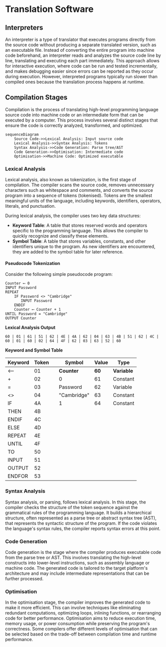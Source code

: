 # Translation Software

## Interpreters

An interpreter is a type of translator that executes programs directly from the source code without producing a separate translated version, such as an executable file. Instead of converting the entire program into machine code beforehand, an interpreter reads and analyzes the source code line by line, translating and executing each part immediately. This approach allows for interactive execution, where code can be run and tested incrementally, and makes debugging easier since errors can be reported as they occur during execution. However, interpreted programs typically run slower than compiled ones because the translation process happens at runtime.

## Compilation Stages

Compilation is the process of translating high-level programming language source code into machine code or an intermediate form that can be executed by a computer. This process involves several distinct stages that ensure the code is correctly analyzed, transformed, and optimized.

```mermaid
sequenceDiagram
    Source Code->>Lexical Analysis: Input source code
    Lexical Analysis->>Syntax Analysis: Tokens
    Syntax Analysis->>Code Generation: Parse tree/AST
    Code Generation->>Optimisation: Intermediate code
    Optimisation->>Machine Code: Optimized executable
```


### Lexical Analysis

Lexical analysis, also known as tokenization, is the first stage of compilation. The compiler scans the source code, removes unnecessary characters such as whitespace and comments, and converts the source program into a sequence of tokens (tokenised). Tokens are the smallest meaningful units of the language, including keywords, identifiers, operators, literals, and punctuation.

During lexical analysis, the compiler uses two key data structures:

- **Keyword Table**: A table that stores reserved words and operators specific to the programming language. This allows the compiler to quickly recognize and classify these elements.
- **Symbol Table**: A table that stores variables, constants, and other identifiers unique to the program. As new identifiers are encountered, they are added to the symbol table for later reference.

#### Pseudocode Tokenization

Consider the following simple pseudocode program:

```
Counter ⟵ 0
INPUT Password
REPEAT
    IF Password <> "Cambridge"
       INPUT Password
    ENDIF
    Counter ⟵ Counter + 1
UNTIL Password = "Cambridge"
OUTPUT Counter
```

**Lexical Analysis Output**

```
60 | 01 | 61 | 51 | 62 | 4E | 4A | 62 | 04 | 63 | 4B | 51 | 62 | 4C | 60 | 01 | 60 | 02 | 64 | 4F | 62 | 03 | 63 | 52 | 60
```


**Keyword and Symbol Table**

| Keyword | Token | | Symbol | Value | Type |
|---------|-------|-|--------|-------|------|
| ⟵      | 01    | | **Counter**  |  **60**  | **Variable** |
| +       | 02    | |  0 | 61 | Constant |
| =       | 03    | | Password |  62  | Variable |
| <>      | 04    | | "Cambridge" | 63 | Constant |
| IF      | 4A    | |  1 | 64 | Constant |
| THEN    | 4B    | |        |      |      |
| ENDIF   | 4C    | |        |      |      |
| ELSE    | 4D    | |        |      |      |
| REPEAT  | 4E    | |        |      |      |
| UNTIL   | 4F    | |        |      |      |
| TO      | 50    | |        |      |      |
| INPUT   | 51    | |        |      |      |
| OUTPUT  | 52    | |        |      |      |
| ENDFOR  | 53    | |        |      |      |


### Syntax Analysis

Syntax analysis, or parsing, follows lexical analysis. In this stage, the compiler checks the structure of the token sequence against the grammatical rules of the programming language. It builds a hierarchical structure, often represented as a parse tree or abstract syntax tree (AST), that represents the syntactic structure of the program. If the code violates the language's syntax rules, the compiler reports syntax errors at this point.

### Code Generation

Code generation is the stage where the compiler produces executable code from the parse tree or AST. This involves translating the high-level constructs into lower-level instructions, such as assembly language or machine code. The generated code is tailored to the target platform's architecture and may include intermediate representations that can be further processed.

### Optimisation

In the optimisation stage, the compiler improves the generated code to make it more efficient. This can involve techniques like eliminating redundant computations, optimizing loops, inlining functions, or rearranging code for better performance. Optimisation aims to reduce execution time, memory usage, or power consumption while preserving the program's correctness. Some compilers offer different levels of optimisation that can be selected based on the trade-off between compilation time and runtime performance.